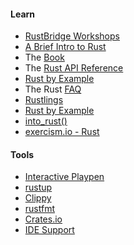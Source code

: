 #### Learn

- [RustBridge Workshops](https://community.rs/rustbridge/)
- [A Brief Intro to Rust](https://ashleygwilliams.github.io/a-very-brief-intro-to-rust/#1)
- The [Book](https://doc.rust-lang.org/book/)
- The [Rust API Reference](https://doc.rust-lang.org/std/)
- [Rust by Example](http://rustbyexample.com/)
- The Rust [FAQ](https://www.rust-lang.org/en-US/faq.html)
- [Rustlings](https://github.com/carols10cents/rustlings)
- [Rust by Example](https://rustbyexample.com/)
- [into_rust()](http://intorust.com/)
- [exercism.io - Rust](http://exercism.io/languages/rust/about)

#### Tools

- [Interactive Playpen](https://play.rust-lang.org/)
- [rustup](https://www.rustup.rs/)
- [Clippy](https://github.com/manishearth/rust-clippy)
- [rustfmt](https://github.com/rust-lang-nursery/rustfmt)
- [Crates.io](https://crates.io/)
- [IDE Support](https://areweideyet.com/)
